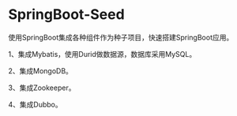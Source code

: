 # SpringBoot-Seed
使用SpringBoot集成各种组件作为种子项目，快速搭建SpringBoot应用。

1、集成Mybatis，使用Durid做数据源，数据库采用MySQL。

2、集成MongoDB。

3、集成Zookeeper。

4、集成Dubbo。